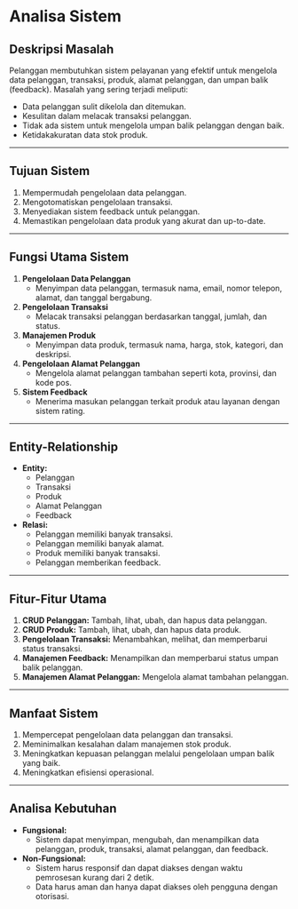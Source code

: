 # Analisa Sistem

## **Deskripsi Masalah**
Pelanggan membutuhkan sistem pelayanan yang efektif untuk mengelola data pelanggan, transaksi, produk, alamat pelanggan, dan umpan balik (feedback). Masalah yang sering terjadi meliputi:
- Data pelanggan sulit dikelola dan ditemukan.
- Kesulitan dalam melacak transaksi pelanggan.
- Tidak ada sistem untuk mengelola umpan balik pelanggan dengan baik.
- Ketidakakuratan data stok produk.

---

## **Tujuan Sistem**
1. Mempermudah pengelolaan data pelanggan.
2. Mengotomatiskan pengelolaan transaksi.
3. Menyediakan sistem feedback untuk pelanggan.
4. Memastikan pengelolaan data produk yang akurat dan up-to-date.

---

## **Fungsi Utama Sistem**
1. **Pengelolaan Data Pelanggan**  
   - Menyimpan data pelanggan, termasuk nama, email, nomor telepon, alamat, dan tanggal bergabung.
2. **Pengelolaan Transaksi**  
   - Melacak transaksi pelanggan berdasarkan tanggal, jumlah, dan status.
3. **Manajemen Produk**  
   - Menyimpan data produk, termasuk nama, harga, stok, kategori, dan deskripsi.
4. **Pengelolaan Alamat Pelanggan**  
   - Mengelola alamat pelanggan tambahan seperti kota, provinsi, dan kode pos.
5. **Sistem Feedback**  
   - Menerima masukan pelanggan terkait produk atau layanan dengan sistem rating.

---

## **Entity-Relationship**
- **Entity:**
  - Pelanggan
  - Transaksi
  - Produk
  - Alamat Pelanggan
  - Feedback
- **Relasi:**
  - Pelanggan memiliki banyak transaksi.
  - Pelanggan memiliki banyak alamat.
  - Produk memiliki banyak transaksi.
  - Pelanggan memberikan feedback.

---

## **Fitur-Fitur Utama**
1. **CRUD Pelanggan:** Tambah, lihat, ubah, dan hapus data pelanggan.
2. **CRUD Produk:** Tambah, lihat, ubah, dan hapus data produk.
3. **Pengelolaan Transaksi:** Menambahkan, melihat, dan memperbarui status transaksi.
4. **Manajemen Feedback:** Menampilkan dan memperbarui status umpan balik pelanggan.
5. **Manajemen Alamat Pelanggan:** Mengelola alamat tambahan pelanggan.

---

## **Manfaat Sistem**
1. Mempercepat pengelolaan data pelanggan dan transaksi.
2. Meminimalkan kesalahan dalam manajemen stok produk.
3. Meningkatkan kepuasan pelanggan melalui pengelolaan umpan balik yang baik.
4. Meningkatkan efisiensi operasional.

---

## **Analisa Kebutuhan**
- **Fungsional:**
  - Sistem dapat menyimpan, mengubah, dan menampilkan data pelanggan, produk, transaksi, alamat pelanggan, dan feedback.
- **Non-Fungsional:**
  - Sistem harus responsif dan dapat diakses dengan waktu pemrosesan kurang dari 2 detik.
  - Data harus aman dan hanya dapat diakses oleh pengguna dengan otorisasi.
